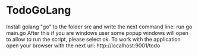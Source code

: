 # TodoGoLang
Install golang
"go" to the folder src and write the next command line:
run go main.go
After this if you are windows user some popup windows will open to allow to run the script, please select ok.
To work with the application open your browser with the next url:
http://localhost:9001/todo
